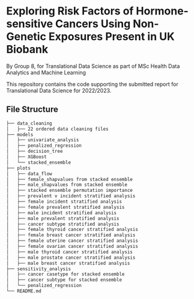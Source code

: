 # Exploring Risk Factors of Hormone-sensitive Cancers Using Non-Genetic Exposures Present in UK Biobank
By Group 8, for Translational Data Science as part of MSc Health Data Analytics and Machine Learning

This repository contains the code supporting the submitted report for Translational Data Science for 2022/2023.

## File Structure

```bash
├── data_cleaning
│   ├── 22 ordered data cleaning files
├── models
│   ├── univariate_analysis
│   ├── penalized_regression
│   ├── decision_tree
│   ├── XGBoost
│   └── stacked_ensemble
├── plots
│   ├── data_flow
│   ├── female_shapvalues from stacked ensemble
│   ├── male_shapvalues from stacked ensemble
│   ├── stacked ensemble permutation importance
│   ├── prevalent v incident stratified analysis
│   ├── female incident stratified analysis
│   ├── female prevalent stratified analysis
│   ├── male incident stratified analysis
│   ├── male prevalent stratified analysis
│   ├── cancer subtype stratified analysis
│   ├── female thyroid cancer stratified analysis
│   ├── female breast cancer stratified analysis
│   ├── female uterine cancer stratified analysis
│   ├── female ovarian cancer stratified analysis
│   ├── male thyroid cancer stratified analysis
│   ├── male prostate cancer stratified analysis
│   ├── male breast cancer stratified analysis
├── sensitivity_analysis
│   ├── cancer casetype for stacked ensemble
│   ├── cancer subtype for stacked ensemble
│   └── penalized_regression
└── README.md
```

